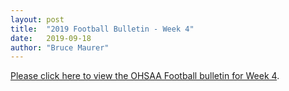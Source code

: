 ```yaml
---
layout: post
title:  "2019 Football Bulletin - Week 4"
date:   2019-09-18
author: "Bruce Maurer"
---
```


[Please click here to view the OHSAA Football bulletin for Week
4](https://storage.googleapis.com/ohsaa-websites/bulletins/2019/2019%20Week%204%20Bulletin.pdf).
